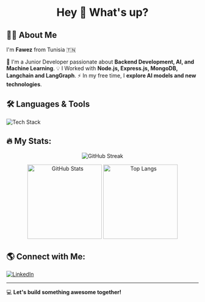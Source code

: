<h1 align="center">Hey 👋 What's up?</h1>

## 👨‍💻 About Me
I'm **Fawez** from Tunisia 🇹🇳

🚀 I'm a Junior Developer passionate about **Backend Development, AI, and Machine Learning**.
💡 I Worked with **Node.js, Express.js, MongoDB, Langchain and LangGraph**.
⚡ In my free time, I **explore AI models and new technologies**.

## 🛠️ Languages & Tools
<p>
  <img src="https://skillicons.dev/icons?i=js,ts,html,css,react,nextjs,nodejs,express,mongodb,mysql,postgres,docker,git,linux,python,c,java,postman,solidity" alt="Tech Stack" />
</p>

## 🔥 My Stats:
<p align="center">
  <img src="https://github-readme-streak-stats.herokuapp.com/?user=fawez9&theme=dark" alt="GitHub Streak" />
</p>

<p align="center">
  <img src="https://github-readme-stats.vercel.app/api?username=fawez9&show_icons=true&theme=dark" height="195" alt="GitHub Stats" />
  <img src="https://github-readme-stats.vercel.app/api/top-langs/?username=fawez9&layout=compact&theme=dark" height="195" alt="Top Langs" />
</p>

## 🌎 Connect with Me:
[![LinkedIn](https://img.shields.io/badge/LinkedIn-blue?style=for-the-badge&logo=linkedin)](https://linkedin.com/in/fawez-hattabi-9a3264253/)

---
💻 **Let's build something awesome together!**
